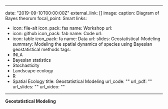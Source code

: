  ---
date: "2019-09-10T00:00:00Z"
external_link: []
image:
  caption: Diagram of Bayes theorum 
  focal_point: Smart
links:
- icon: file-alt
  icon_pack: fas
  name: Workshop
  url: 
- icon: github
  icon_pack: fab
  name: Code
  url: 
- icon: table
  icon_pack: fa
  name: Data
  url: 
slides: Geostatistical-Modeling
summary: Modeling the spatial dynamics of species using Bayesian geostatistical methods
tags:
- INLA
- Bayesian statistics 
- Stochasticity
- Landscape ecology
- R
- Spatial Ecology
title: Geostatistical Modeling
url_code: ""
url_pdf: ""
url_slides: ""
url_video: ""
---

**Geostatistical Modeling**



